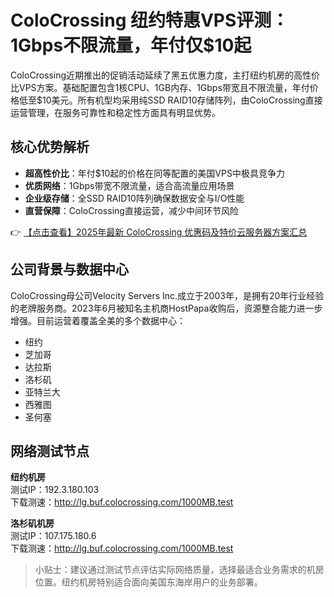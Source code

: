 # ColoCrossing 纽约特惠VPS评测：1Gbps不限流量，年付仅$10起

ColoCrossing近期推出的促销活动延续了黑五优惠力度，主打纽约机房的高性价比VPS方案。基础配置包含1核CPU、1GB内存、1Gbps带宽且不限流量，年付价格低至$10美元。所有机型均采用纯SSD RAID10存储阵列，由ColoCrossing直接运营管理，在服务可靠性和稳定性方面具有明显优势。

## 核心优势解析

- **超高性价比**：年付$10起的价格在同等配置的美国VPS中极具竞争力
- **优质网络**：1Gbps带宽不限流量，适合高流量应用场景
- **企业级存储**：全SSD RAID10阵列确保数据安全与I/O性能
- **直营保障**：ColoCrossing直接运营，减少中间环节风险

👉 [【点击查看】2025年最新 ColoCrossing 优惠码及特价云服务器方案汇总](https://bit.ly/ColoCrossing)

## 公司背景与数据中心

ColoCrossing母公司Velocity Servers Inc.成立于2003年，是拥有20年行业经验的老牌服务商。2023年6月被知名主机商HostPapa收购后，资源整合能力进一步增强。目前运营着覆盖全美的多个数据中心：

- 纽约
- 芝加哥
- 达拉斯
- 洛杉矶
- 亚特兰大
- 西雅图
- 圣何塞

## 网络测试节点

**纽约机房**  
测试IP：192.3.180.103  
下载测速：http://lg.buf.colocrossing.com/1000MB.test

**洛杉矶机房**  
测试IP：107.175.180.6  
下载测速：http://lg.buf.colocrossing.com/1000MB.test

> 小贴士：建议通过测试节点评估实际网络质量，选择最适合业务需求的机房位置。纽约机房特别适合面向美国东海岸用户的业务部署。